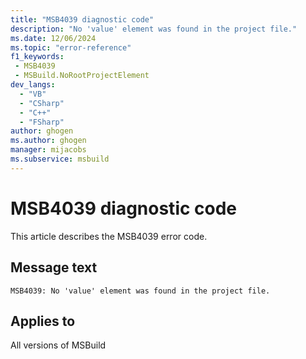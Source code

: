 ```yaml
---
title: "MSB4039 diagnostic code"
description: "No 'value' element was found in the project file."
ms.date: 12/06/2024
ms.topic: "error-reference"
f1_keywords:
 - MSB4039
 - MSBuild.NoRootProjectElement
dev_langs:
  - "VB"
  - "CSharp"
  - "C++"
  - "FSharp"
author: ghogen
ms.author: ghogen
manager: mijacobs
ms.subservice: msbuild
---
```


# MSB4039 diagnostic code

<!-- :::ErrorDefinitionDescription::: -->
<!-- :::editable-content name="introDescription"::: -->
This article describes the MSB4039 error code.
<!-- :::editable-content-end::: -->

## Message text

`MSB4039: No 'value' element was found in the project file.`

<!-- :::editable-content name="postOutputDescription"::: -->
<!--
{StrBegin="MSB4039: "}
-->
<!-- :::editable-content-end::: -->
<!-- :::ErrorDefinitionDescription-end::: -->

## Applies to

All versions of MSBuild
